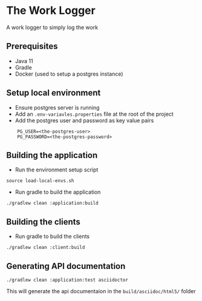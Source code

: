 # The Work Logger

A work logger to simply log the work

## Prerequisites
- Java 11
- Gradle
- Docker (used to setup a postgres instance)

## Setup local environment
- Ensure postgres server is running 
- Add an `.env-variavles.properties` file at the root of the project
- Add the postgres user and password as key value pairs    
```
    PG_USER=<the-postgres-user>
    PG_PASSWORD=<the-postgres-password>
```

## Building the application
- Run the environment setup script
```
source load-local-envs.sh
```

- Run gradle to build the application
```
./gradlew clean :application:build
```

## Building the clients

- Run gradle to build the clients
```
./gradlew clean :client:build
```


## Generating API documentation
```
./gradlew clean :application:test asciidoctor
```
This will generate the api documentaion in the `build/asciidoc/html5/` folder